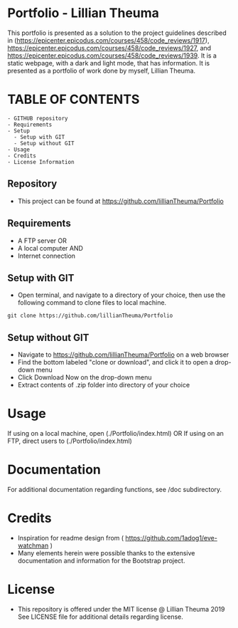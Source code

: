 # Portfolio - Lillian Theuma
This portfolio is presented as a solution to the project guidelines described in (https://epicenter.epicodus.com/courses/458/code_reviews/1917), https://epicenter.epicodus.com/courses/458/code_reviews/1927, and https://epicenter.epicodus.com/courses/458/code_reviews/1939. It is a static webpage, with a dark and light mode, that has information. It is presented as a portfolio of work done by myself, Lillian Theuma.
# TABLE OF CONTENTS
```
- GITHUB repository
- Requirements
- Setup
  - Setup with GIT
  - Setup without GIT
- Usage
- Credits
- License Information
```
## Repository
* This project can be found at https://github.com/lillianTheuma/Portfolio

## Requirements
* A FTP server
OR
* A local computer
AND
* Internet connection

## Setup with GIT
* Open terminal, and navigate to a directory of your choice, then use the following command to clone files to local machine.

```
git clone https://github.com/lillianTheuma/Portfolio
```

## Setup without GIT
* Navigate to https://github.com/lillianTheuma/Portfolio on a web browser
* Find the bottom labeled "clone or download", and click it to open a drop-down menu
* Click Download Now on the drop-down menu
* Extract contents of .zip folder into directory of your choice

# Usage
If using on a local machine, open (./Portfolio/index.html)
OR
If using on an FTP, direct users to (./Portfolio/index.html)

# Documentation
For additional documentation regarding functions, see /doc subdirectory.

# Credits
* Inspiration for readme design from ( https://github.com/1adog1/eve-watchman )
* Many elements herein were possible thanks to the extensive documentation and information for the Bootstrap project.

# License
* This repository is offered under the MIT license
@ Lillian Theuma 2019
See LICENSE file for additional details regarding license.
